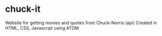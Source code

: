 # chuck-it
Website for getting movies and quotes from Chuck-Norris (api)
Created in HTML, CSS, Javascript using ATOM
